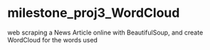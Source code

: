 # milestone_proj3_WordCloud
web scraping a News Article online with BeautifulSoup, and create WordCloud for the words used
